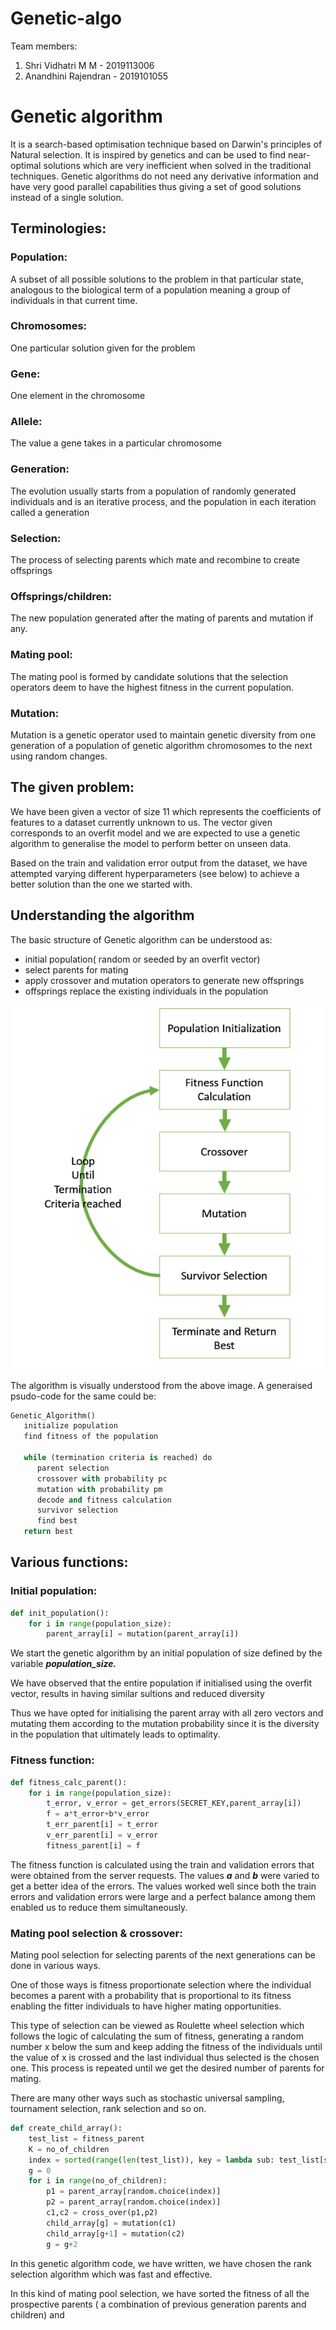 # Genetic-algo

Team members:

1. Shri Vidhatri M M - 2019113006
2. Anandhini Rajendran - 2019101055

# Genetic algorithm

It is a search-based optimisation technique based on Darwin's principles of Natural selection. It is inspired by genetics and can be used to find near-optimal solutions which are very inefficient when solved in the traditional techniques. Genetic algorithms do not need any derivative information and have very good parallel capabilities thus giving a set of good solutions instead of a single solution.

## Terminologies:

### Population:

A subset of all possible solutions to the problem in that particular state, analogous to the biological term of a population meaning a group of individuals in that current time.

### Chromosomes:

One particular solution given for the problem

### Gene:

One element in the chromosome

### Allele:

The value a gene takes in a particular chromosome

### Generation:

The evolution usually starts from a population of randomly generated individuals and is an iterative process, and the population in each iteration called a generation

### Selection:

The process of selecting parents which mate and recombine to create offsprings

### Offsprings/children:

The new population generated after the mating of parents and mutation if any.

### Mating pool:

The mating pool is formed by candidate solutions that the selection operators deem to have the highest fitness in the current population.

### Mutation:

Mutation is a genetic operator used to maintain genetic diversity from one generation of a population of genetic algorithm chromosomes to the next using random changes.

## The given problem:

We have been given a vector of size 11 which represents the coefficients of features to a dataset currently unknown to us. The vector given corresponds to an overfit model and we are expected to use a genetic algorithm to generalise the model to perform better on unseen data.

Based on the train and validation error output from the dataset, we have attempted varying different hyperparameters (see below) to achieve a better solution than the one we started with.  

## Understanding the algorithm

The basic structure of Genetic algorithm can be understood as:

- initial population( random or seeded by an overfit vector)
- select parents for mating
- apply crossover and mutation operators to generate new offsprings
- offsprings replace the existing individuals in the population

![Images/basic_structure.jpg](Images/basic_structure.jpg)

The algorithm is visually understood from the above image. A generaised psudo-code for the same could be:

```python
Genetic_Algorithm()
   initialize population
   find fitness of the population
   
   while (termination criteria is reached) do
      parent selection
      crossover with probability pc
      mutation with probability pm
      decode and fitness calculation
      survivor selection
      find best
   return best
```

## Various functions:

### Initial population:

```python
def init_population():
    for i in range(population_size):
        parent_array[i] = mutation(parent_array[i])
```

We start the genetic algorithm by an initial population of size defined by the variable ***population_size.***

We have observed that the entire population if initialised using the overfit vector, results in having similar sultions and reduced diversity

Thus we have opted for initialising the parent array with all zero vectors and mutating them according to the mutation probability since it is the diversity in the population that ultimately leads to optimality.

### Fitness function:

```python
def fitness_calc_parent():
    for i in range(population_size):
        t_error, v_error = get_errors(SECRET_KEY,parent_array[i])
        f = a*t_error+b*v_error
        t_err_parent[i] = t_error
        v_err_parent[i] = v_error
        fitness_parent[i] = f
```

 

The fitness function is calculated using the train and validation errors that were obtained from the server requests. The values ***a*** and ***b*** were varied to get a better idea of the errors. The values worked well since both the train errors and validation errors were large and a perfect balance among them enabled us to reduce them simultaneously.

### Mating pool selection & crossover:

Mating pool selection for selecting parents of the next generations can be done in various ways.

One of those ways is fitness proportionate selection where the individual becomes a parent with a probability that is proportional to its fitness enabling the fitter individuals to have higher mating opportunities.

This type of selection can be viewed as Roulette wheel selection which follows the logic of calculating the sum of fitness, generating a random number x below the sum and keep adding the fitness of the individuals until the value of x is crossed and the last individual thus selected is the chosen one. This process is repeated until we get the desired number of parents for mating.

There are many other ways such as stochastic universal sampling, tournament selection, rank selection and so on.

```python
def create_child_array():
    test_list = fitness_parent
    K = no_of_children
    index = sorted(range(len(test_list)), key = lambda sub: test_list[sub])[:K]
    g = 0
    for i in range(no_of_children):
        p1 = parent_array[random.choice(index)]
        p2 = parent_array[random.choice(index)]
        c1,c2 = cross_over(p1,p2)
        child_array[g] = mutation(c1)
        child_array[g+1] = mutation(c2)
        g = g+2
```

In this genetic algorithm code, we have written, we have chosen the rank selection algorithm which was fast and effective.

In this kind of mating pool selection, we have sorted the fitness of all the prospective parents ( a combination of previous generation parents and children) and
